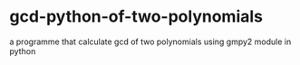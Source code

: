 # gcd-python-of-two-polynomials
a programme that calculate gcd of two polynomials using gmpy2 module in python
